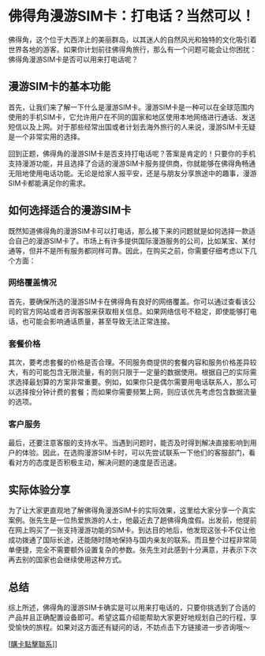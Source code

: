 # 佛得角漫游SIM卡：打电话？当然可以！

佛得角，这个位于大西洋上的美丽群岛，以其迷人的自然风光和独特的文化吸引着世界各地的游客。如果你计划前往佛得角旅行，那么有一个问题可能会让你困扰：佛得角漫游SIM卡是否可以用来打电话呢？

## 漫游SIM卡的基本功能

首先，让我们来了解一下什么是漫游SIM卡。漫游SIM卡是一种可以在全球范围内使用的手机SIM卡，它允许用户在不同的国家和地区使用本地网络进行通话、发送短信以及上网。对于那些经常出国或者计划去海外旅行的人来说，漫游SIM卡无疑是一个非常实用的选择。

回到正题，佛得角的漫游SIM卡是否支持打电话呢？答案是肯定的！只要你的手机支持漫游功能，并且选择了合适的漫游SIM卡服务提供商，你就能够在佛得角畅通无阻地使用电话功能。无论是给家人报平安，还是与朋友分享旅途中的趣事，漫游SIM卡都能满足你的需求。

## 如何选择适合的漫游SIM卡

既然知道佛得角的漫游SIM卡可以打电话，那么接下来的问题就是如何选择一款适合自己的漫游SIM卡了。市场上有许多提供国际漫游服务的公司，比如某宝、某付通等，但并不是所有服务都同样可靠。因此，在购买之前，你需要仔细考虑以下几个方面：

### 网络覆盖情况
首先，要确保所选的漫游SIM卡在佛得角有良好的网络覆盖。你可以通过查看该公司的官方网站或者咨询客服来获取相关信息。如果网络信号不稳定，即使能够打电话，也可能会影响通话质量，甚至导致无法正常连接。

### 套餐价格
其次，要考虑套餐的价格是否合理。不同服务商提供的套餐内容和服务价格差异较大，有的可能包含无限流量，有的则只限于一定量的数据使用。根据自己的实际需求选择最划算的方案非常重要。例如，如果你只是偶尔需要用电话联系人，那么可以选择按分钟计费的套餐；而如果你需要频繁上网，则应该优先考虑包含数据流量的选项。

### 客户服务
最后，还要注意客服的支持水平。当遇到问题时，能否及时得到解决直接影响到用户的体验。因此，在选购漫游SIM卡时，可以先尝试联系一下他们的客服部门，看看对方的态度是否积极主动，解决问题的速度是否迅速。

## 实际体验分享

为了让大家更直观地了解佛得角漫游SIM卡的实际效果，这里给大家分享一个真实案例。张先生是一位热爱旅游的人士，他最近去了趟佛得角度假。出发前，他提前在网上购买了一张支持漫游功能的SIM卡。到达目的地后，他发现这张卡不仅让他成功拨通了国际长途，还能随时随地保持与国内亲友的联系。而且整个过程非常简单便捷，完全不需要额外设置复杂的参数。张先生对此感到十分满意，并表示下次再去别的国家也会继续使用这种方式。

## 总结

综上所述，佛得角的漫游SIM卡确实是可以用来打电话的，只要你挑选到了合适的产品并且正确配置设备即可。希望这篇介绍能帮助大家更好地规划自己的行程，享受愉快的旅程。如果对这方面还有疑问的话，不妨点击下方链接进一步咨询哦～

[[購卡點擊聯系](https://t.me/s/esim1088)]]